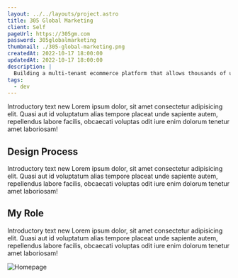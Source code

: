 ```yaml
---
layout: ../../layouts/project.astro
title: 305 Global Marketing
client: Self
pageUrl: https://305gm.com
password: 305globalmarketing
thumbnail: ./305-global-marketing.png
createdAt: 2022-10-17 18:00:00
updatedAt: 2022-10-17 18:00:00
description: |
  Building a multi-tenant ecommerce platform that allows thousands of users to re-sell products online.
tags:
  - dev
---
```


Introductory text new Lorem ipsum dolor, sit amet consectetur
adipisicing elit. Quasi aut id voluptatum alias tempore placeat unde
sapiente autem, repellendus labore facilis, obcaecati voluptas odit
iure enim dolorum tenetur amet laboriosam!

## Design Process

Introductory text new Lorem ipsum dolor, sit amet consectetur
adipisicing elit. Quasi aut id voluptatum alias tempore placeat unde
sapiente autem, repellendus labore facilis, obcaecati voluptas odit
iure enim dolorum tenetur amet laboriosam!

## My Role

Introductory text new Lorem ipsum dolor, sit amet consectetur
adipisicing elit. Quasi aut id voluptatum alias tempore placeat unde
sapiente autem, repellendus labore facilis, obcaecati voluptas odit
iure enim dolorum tenetur amet laboriosam!

![Homepage](/305-global-marketing.png)
